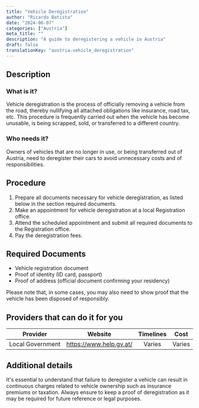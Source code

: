 ```yaml
---
title: "Vehicle Deregistration"
author: "Ricardo Batista"
date: "2024-06-07"
categories: ["Austria"]
meta_title: ""
description: "A guide to deregistering a vehicle in Austria"
draft: false
translationKey: "austria-vehicle_deregistration"
---
```


## Description
### What is it?
Vehicle deregistration is the process of officially removing a vehicle from the road, thereby nullifying all attached obligations like insurance, road tax, etc. This procedure is frequently carried out when the vehicle has become unusable, is being scrapped, sold, or transferred to a different country.

### Who needs it?
Owners of vehicles that are no longer in use, or being transferred out of Austria, need to deregister their cars to avoid unnecessary costs and of responsibilities.

## Procedure
1. Prepare all documents necessary for vehicle deregistration, as listed below in the section required documents.
2. Make an appointment for vehicle deregistration at a local Registration office.
3. Attend the scheduled appointment and submit all required documents to the Registration office.
4. Pay the deregistration fees.

## Required Documents
* Vehicle registration document
* Proof of identity (ID card, passport)
* Proof of address (official document confirming your residency)

Please note that, in some cases, you may also need to show proof that the vehicle has been disposed of responsibly.

## Providers that can do it for you

| Provider        |     Website             |     Timelines    |       Cost      |
| --------------- | ------------------- |  :-------------: | :-------------: |
| Local Government |  https://www.help.gv.at/       |  Varies |  Varies |

## Additional details
It's essential to understand that failure to deregister a vehicle can result in continuous charges related to vehicle ownership such as insurance premiums or taxation. Always ensure to keep a proof of deregistration as it may be required for future reference or legal purposes.